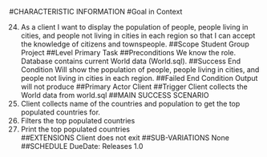 #CHARACTERISTIC INFORMATION
#Goal in Context

24. As a client I want to display the population of people, people living in cities, and people not living in cities in each region so that I can accept the knowledge of citizens and townspeople.
##Scope
Student Group Project
##Level
Primary Task 
##Preconditions
We know the role. Database contains current World data (World.sql).
##Success End Condition
Will show the population of people, people living in cities, and people not living in cities in each region.
##Failed End Condition
Output will not produce 
##Primary Actor
Client 
##Trigger
 Client collects the World data from world.sql 
##MAIN SUCCESS SCENARIO
 1. Client collects name of the countries and population to get the top populated countries for.
 2. Filters the top populated countries 
 3. Print the top populated countries   
##EXTENSIONS
Client does not exit
##SUB-VARIATIONS
None 
##SCHEDULE
DueDate: Releases 1.0 
